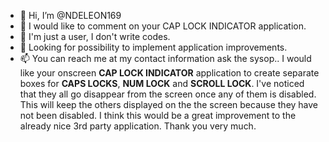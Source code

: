 - 👋 Hi, I’m @NDELEON169
- 👀 I would like to comment on your CAP LOCK INDICATOR application.
- 🌱 I'm just a user, I don't write codes.
- 💞️ Looking for possibility to implement application improvements.
- 📫 You can reach me at my contact information ask the sysop..
I would like your onscreen **CAP LOCK INDICATOR** application to create separate boxes for **CAPS LOCKS**, **NUM LOCK** and **SCROLL LOCK**.
I've noticed that they all go disappear from the screen once any of them is disabled.  This will keep the others displayed on the
the screen because they have not been disabled.  I think this would be a great improvement to the already nice 3rd party application.
Thank you very much.
